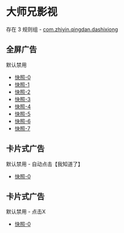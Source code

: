 # 大师兄影视

存在 3 规则组 - [com.zhiyin.qingdan.dashixiong](/src/apps/com.zhiyin.qingdan.dashixiong.ts)

## 全屏广告

默认禁用

- [快照-0](https://i.gkd.li/import/12843281)
- [快照-1](https://i.gkd.li/import/13521143)
- [快照-2](https://i.gkd.li/import/13521140)
- [快照-3](https://i.gkd.li/import/12843282)
- [快照-4](https://i.gkd.li/import/12843345)
- [快照-5](https://i.gkd.li/import/12843333)
- [快照-6](https://i.gkd.li/import/13400656)
- [快照-7](https://i.gkd.li/import/12843323)

## 卡片式广告

默认禁用 - 自动点击【我知道了】

- [快照-0](https://i.gkd.li/import/12843280)

## 卡片式广告

默认禁用 - 点击X

- [快照-0](https://i.gkd.li/import/13887500)
